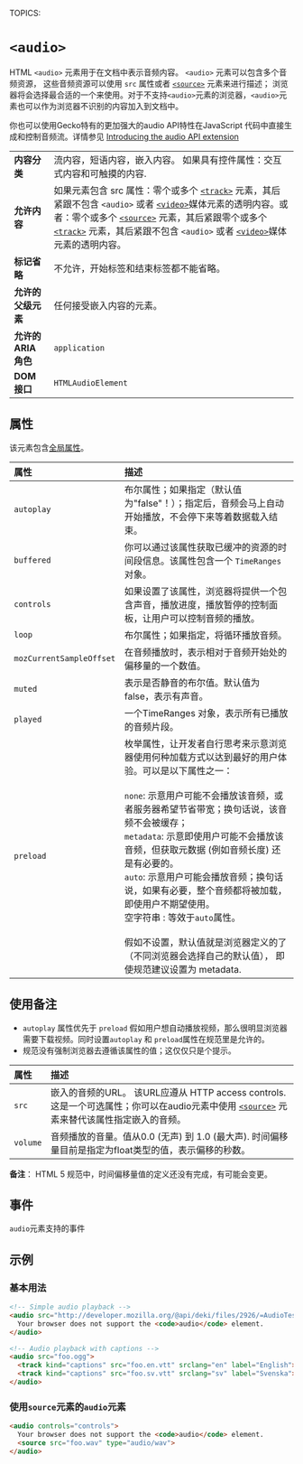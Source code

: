 TOPICS: <audio>

# `<audio>`

HTML `<audio>` 元素用于在文档中表示音频内容。 `<audio>` 元素可以包含多个音频资源， 这些音频资源可以使用 `src` 属性或者
[`<source>`](/zh-hans/webfrontend/<source>) 元素来进行描述； 浏览器将会选择最合适的一个来使用。对于不支持`<audio>`元素的浏览器，`<audio>`元素也可以作为浏览器不识别的内容加入到文档中。

你也可以使用Gecko特有的更加强大的audio API特性在JavaScript 代码中直接生成和控制音频流。详情参见 [Introducing the audio API extension](https://wiki.developer.mozilla.org/en-US/docs/Introducing_the_Audio_API_Extension)

|  |  |
| :-- | :-- |
| **内容分类** | 流内容，短语内容，嵌入内容。 如果具有控件属性：交互式内容和可触摸的内容. |
| **允许内容** | 如果元素包含 src 属性：零个或多个 [`<track>`](/zh-hans/webfrontend/<track>) 元素，其后紧跟不包含 `<audio>` 或者 [`<video>`](/zh-hans/webfrontend/<video>)媒体元素的透明内容。或者：零个或多个 [`<source>`](/zh-hans/webfrontend/<source>) 元素，其后紧跟零个或多个 [`<track>`](/zh-hans/webfrontend/<track>) 元素，其后紧跟不包含 `<audio>` 或者 [`<video>`](/zh-hans/webfrontend/<video>)媒体元素的透明内容。 |
| **标记省略** | 不允许，开始标签和结束标签都不能省略。|
| **允许的父级元素** | 任何接受嵌入内容的元素。|
| **允许的 ARIA 角色** | `application` |
| **DOM 接口** | `HTMLAudioElement` |

## 属性

该元素包含[全局属性](/zh-hans/webfrontend/HTML_Global_Attributes)。

| 属性 | 描述 |
| :-- | :-- |
| `autoplay` | 布尔属性；如果指定（默认值为"false"！）；指定后，音频会马上自动开始播放，不会停下来等着数据载入结束。 |
| `buffered` | 你可以通过该属性获取已缓冲的资源的时间段信息。该属性包含一个 `TimeRanges` 对象。 |
| `controls` | 如果设置了该属性，浏览器将提供一个包含声音，播放进度，播放暂停的控制面板，让用户可以控制音频的播放。 |
| `loop` | 布尔属性；如果指定，将循环播放音频。 |
| `mozCurrentSampleOffset` | 在音频播放时，表示相对于音频开始处的偏移量的一个数值。 |
| `muted` | 表示是否静音的布尔值。默认值为false，表示有声音。 |
| `played` | 一个TimeRanges 对象，表示所有已播放的音频片段。 |
| `preload` | 枚举属性，让开发者自行思考来示意浏览器使用何种加载方式以达到最好的用户体验。可以是以下属性之一：<br><br>`none`: 示意用户可能不会播放该音频，或者服务器希望节省带宽；换句话说，该音频不会被缓存；<br>`metadata`: 示意即使用户可能不会播放该音频，但获取元数据 (例如音频长度) 还是有必要的。<br>`auto`: 示意用户可能会播放音频；换句话说，如果有必要，整个音频都将被加载，即使用户不期望使用。<br>空字符串 : 等效于`auto`属性。<br><br>假如不设置，默认值就是浏览器定义的了（不同浏览器会选择自己的默认值）， 即使规范建议设置为 metadata. |

## 使用备注

- `autoplay` 属性优先于 `preload` 假如用户想自动播放视频，那么很明显浏览器需要下载视频。同时设置`autoplay` 和 `preload`属性在规范里是允许的。
- 规范没有强制浏览器去遵循该属性的值；这仅仅只是个提示。

| 属性 | 描述 |
| :-- | :-- |
| `src` | 嵌入的音频的URL。 该URL应遵从 HTTP access controls. 这是一个可选属性；你可以在audio元素中使用 [`<source>`](/zh-hans/webfrontend/<source>) 元素来替代该属性指定嵌入的音频。|
| `volume` | 音频播放的音量。值从0.0 (无声) 到 1.0 (最大声). 时间偏移量目前是指定为float类型的值，表示偏移的秒数。|

**备注**： HTML 5 规范中，时间偏移量值的定义还没有完成，有可能会变更。

## 事件

`audio`元素支持的事件

## 示例

### 基本用法

```html
<!-- Simple audio playback -->
<audio src="http://developer.mozilla.org/@api/deki/files/2926/=AudioTest_(1).ogg" autoplay>
  Your browser does not support the <code>audio</code> element.
</audio>

<!-- Audio playback with captions -->
<audio src="foo.ogg">
  <track kind="captions" src="foo.en.vtt" srclang="en" label="English">
  <track kind="captions" src="foo.sv.vtt" srclang="sv" label="Svenska">
</audio>
```

### 使用`source`元素的`audio`元素

```html
<audio controls="controls">
  Your browser does not support the <code>audio</code> element.
  <source src="foo.wav" type="audio/wav">
</audio>
```
